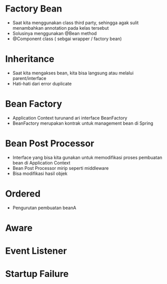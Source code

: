 # Factory Bean

- Saat kita menggunakan class third party, sehingga agak sulit menambahkan annotation pada kelas tersebut
- Solusinya menggunakan @Bean method
- @Component class ( sebgai wrapper / factory bean)


# Inheritance

- Saat kita mengakses bean, kita bisa langsung atau melalui parent/interface
- Hati-hati dari error duplicate


# Bean Factory
- Application Context turunand ari interface BeanFactory
- BeanFactory merupakan kontrak untuk management bean di Spring

# Bean Post Processor

- Interface yang bisa kita gunakan untuk memodifikasi proses pembuatan bean di Application Context
- Bean Post Processor mirip seperti middleware
- Bisa modifikasi hasil objek


# Ordered
- Pengurutan pembuatan beanA


# Aware

# Event Listener


# Startup Failure